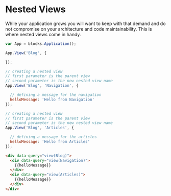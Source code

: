 # Nested Views

While your application grows you will want to keep with that demand and do not compromise on your architecture and code maintainability. This is where nested views come in handy.

```javascript
var App = blocks.Application();

App.View('Blog', {

});

// creating a nested view
// first parameter is the parent view
// second parameter is the new nested view name
App.View('Blog', 'Navigation', {

  // defining a message for the navigation
  helloMessage: 'Hello from Navigation'
});

// creating a nested view
// first parameter is the parent view
// second parameter is the new nested view name
App.View('Blog', 'Articles', {

  // defining a message for the articles
  helloMessage: 'Hello from Articles'
});

```

```html
<div data-query="view(Blog)">
  <div data-query="view(Navigation)">
    {{helloMessage}}
  </div>
  <div data-query="view(Articles)">
    {{helloMessage}}
  </div>
</div>
```
